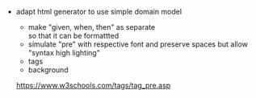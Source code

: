 
- adapt html generator to use simple domain model
  - make "given, when, then" as separate <div/> so that it can be formattted
  - simulate "pre" with respective font and preserve spaces but allow "syntax high lighting"
  - tags
  - background


  https://www.w3schools.com/tags/tag_pre.asp

